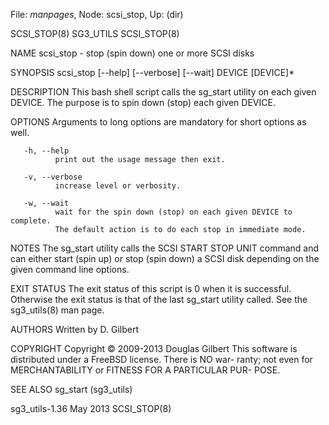 File: *manpages*,  Node: scsi_stop,  Up: (dir)

SCSI_STOP(8)                       SG3_UTILS                      SCSI_STOP(8)



NAME
       scsi_stop - stop (spin down) one or more SCSI disks

SYNOPSIS
       scsi_stop [--help] [--verbose] [--wait] DEVICE [DEVICE]*

DESCRIPTION
       This bash shell script calls the sg_start utility on each given DEVICE.
       The purpose is to spin down (stop) each given DEVICE.

OPTIONS
       Arguments to long options are mandatory for short options as well.

       -h, --help
              print out the usage message then exit.

       -v, --verbose
              increase level or verbosity.

       -w, --wait
              wait for the spin down (stop) on each given DEVICE to  complete.
              The default action is to do each stop in immediate mode.

NOTES
       The  sg_start  utility  calls  the SCSI START STOP UNIT command and can
       either start (spin up) or stop (spin down) a SCSI disk depending on the
       given command line options.

EXIT STATUS
       The  exit  status  of this script is 0 when it is successful. Otherwise
       the exit status is that of the last sg_start utility  called.  See  the
       sg3_utils(8) man page.

AUTHORS
       Written by D. Gilbert

COPYRIGHT
       Copyright © 2009-2013 Douglas Gilbert
       This  software is distributed under a FreeBSD license. There is NO war-
       ranty; not even for MERCHANTABILITY or FITNESS FOR  A  PARTICULAR  PUR-
       POSE.

SEE ALSO
       sg_start (sg3_utils)



sg3_utils-1.36                     May 2013                       SCSI_STOP(8)
